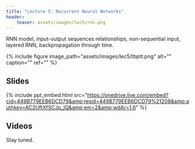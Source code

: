 ```yaml
---
title: "Lecture 5: Recurrent Neural Networks"
header:
    teaser: assets/images/lec5/rnn.png
---
```


RNN model, input-output sequences relationships, non-sequential input, layered RNN,
backpropagation through time.

{% include figure image_path="assets/images/lec5/tbptt.png" alt="" caption="" ref="" %}

## Slides

{% include ppt_embed.html
src="https://onedrive.live.com/embed?cid=449B779EEB6DCD79&amp;resid=449B779EEB6DCD79%21208&amp;authkey=AC2UftXfSCJp_lQ&amp;em=2&amp;wdAr=1.6" %}

## Videos

Stay tuned.

